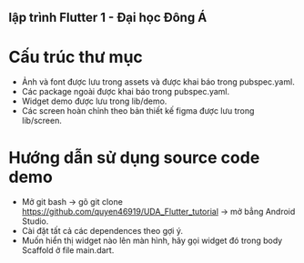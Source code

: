 ## lập trình Flutter 1 - Đại học Đông Á

# Cấu trúc thư mục
- Ảnh và font được lưu trong assets và được khai báo trong pubspec.yaml.
- Các package ngoài được khai báo trong pubspec.yaml.
- Widget demo được lưu trong lib/demo.
- Các screen hoàn chỉnh theo bản thiết kế figma được lưu trong lib/screen.

# Hướng dẫn sử dụng source code demo
- Mở git bash -> gõ git clone https://github.com/quyen46919/UDA_Flutter_tutorial -> mở bẳng Android Studio.
- Cài đặt tất cả các dependences theo gợi ý.
- Muốn hiển thị widget nào lên màn hình, hãy gọi widget đó trong body Scaffold ở file main.dart.
